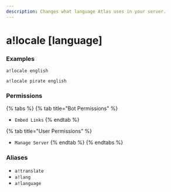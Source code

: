 ```yaml
---
description: Changes what language Atlas uses in your server.
---
```


# a!locale \[language\]

### Examples

```text
a!locale english
```

```text
a!locale pirate english
```

### Permissions

{% tabs %}
{% tab title="Bot Permissions" %}
* `Embed Links`
{% endtab %}

{% tab title="User Permissions" %}
* `Manage Server`
{% endtab %}
{% endtabs %}

### Aliases

* `a!translate`
* `a!lang`
* `a!language`

